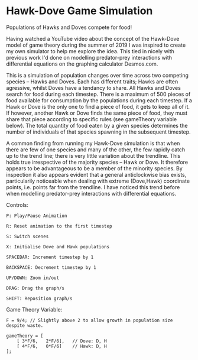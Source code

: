 # Hawk-Dove Game Simulation
Populations of Hawks and Doves compete for food!

Having watched a YouTube video about the concept of the Hawk-Dove model of game theory during the summer of 2019 I was inspired to create my own simulator to help me explore the idea. This tied in nicely with previous work I'd done on modelling predator-prey interactions with differential equations on the graphing calculator Desmos.com.

This is a simulation of population changes over time across two competing species – Hawks and Doves. Each has different traits; Hawks are often agressive, whilst Doves have a tendancy to share. All Hawks and Doves search for food during each timestep. There is a maximum of 500 pieces of food available for consumption by the populations during each timestep. If a Hawk or Dove is the only one to find a piece of food, it gets to keep all of it. If however, another Hawk or Dove finds the same piece of food, they must share that piece according to specific rules (see gameTheory variable below). The total quantity  of food eaten by a given species determines the number of individuals of that species spawning in the subsequent timestep.

A common finding from running my Hawk-Dove simulation is that when there are few of one species and many of the other, the few rapidly catch up to the trend line; there is very little variation about the trendline. This holds true irrespective of the majority species – Hawk or Dove. It therefore appears to be advantageous to be a member of the minority species. By inspection it also appears evident that a general anticlockwise bias exists, particularily noticeable when dealing with extreme (Dove,Hawk) coordinate points, i.e. points far from the trendline. I have noticed this trend before when modelling predator-prey interactions with differential equations.


Controls:

    P: Play/Pause Animation

    R: Reset animation to the first timestep

    S: Switch scenes

    X: Initialise Dove and Hawk populations

    SPACEBAR: Increment timestep by 1

    BACKSPACE: Decrement timestep by 1

    UP/DOWN: Zoom in/out

    DRAG: Drag the graph/s

    SHIFT: Reposition graph/s
 
 
 Game Theory Variable:
    
    F = 9/4; // Slightly above 2 to allow growth in population size despite waste.
    
    gameTheory = [
	    [ 3*F/6,   2*F/6],   // Dove: D, H
	    [ 4*F/6,   0*F/6]    // Hawk: D, H
	];



